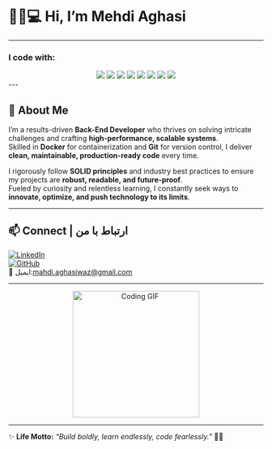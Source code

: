 # 👋🏻💻 Hi, I’m Mehdi Aghasi

---

### I code with:
<div align="center">
  <img src="https://img.shields.io/badge/C%23-239120?style=for-the-badge&logo=csharp&logoColor=white"/>
  <img src="https://img.shields.io/badge/.NET-512BD4?style=for-the-badge&logo=dotnet&logoColor=white"/>
  <img src="https://img.shields.io/badge/SQL%20Server-CC2927?style=for-the-badge&logo=microsoftsqlserver&logoColor=white"/>
  <img src="https://img.shields.io/badge/Docker-2496ED?style=for-the-badge&logo=docker&logoColor=white"/>
  <img src="https://img.shields.io/badge/Git-F05032?style=for-the-badge&logo=git&logoColor=white"/>
  <img src="https://img.shields.io/badge/HTML5-E34F26?style=for-the-badge&logo=html5&logoColor=white"/>
  <img src="https://img.shields.io/badge/CSS3-1572B6?style=for-the-badge&logo=css3&logoColor=white"/>
  <img src="https://img.shields.io/badge/JavaScript-F7DF1E?style=for-the-badge&logo=javascript&logoColor=black"/>
</div>
---

## 🚀 About Me
I’m a results-driven **Back-End Developer** who thrives on solving intricate challenges and crafting **high-performance, scalable systems**.  
Skilled in **Docker** for containerization and **Git** for version control, I deliver **clean, maintainable, production-ready code** every time.  

I rigorously follow **SOLID principles** and industry best practices to ensure my projects are **robust, readable, and future-proof**.  
Fueled by curiosity and relentless learning, I constantly seek ways to **innovate, optimize, and push technology to its limits**.

---


## 📫 Connect | ارتباط با من
[![LinkedIn](https://img.shields.io/badge/LinkedIn-0077B5?style=for-the-badge&logo=linkedin&logoColor=white)](https://linkedin.com/in/Mehdi-Aghasi)  
[![GitHub](https://img.shields.io/badge/GitHub-181717?style=for-the-badge&logo=github&logoColor=white)](https://github.com/Mehdi-Aghasi)  
📧 ایمیل:mahdi.aghasiwaz@gmail.com

---

<!-- GIF Section -->
<div align="center">
  <img src="https://your-gif-url-here.gif" width="250" alt="Coding GIF"/>
</div>

---

✨ **Life Motto:** _“Build boldly, learn endlessly, code fearlessly.”_ 💪🏽

